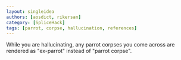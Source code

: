 ```yaml
---
layout: singleidea
authors: [aosdict, rikersan]
category: [SpliceHack]
tags: [parrot, corpse, hallucination, references]
---
```

While you are hallucinating, any parrot corpses you come across are rendered as "ex-parrot" instead of "parrot corpse".
